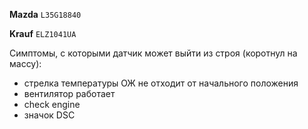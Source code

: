 __Mazda__ `L35G18840`

__Krauf__ `ELZ1041UA`

Симптомы, с которыми датчик может выйти из строя (коротнул на массу):

- стрелка температуры ОЖ не отходит от начального положения
- вентилятор работает
- check engine
- значок DSC